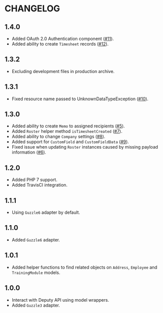 # CHANGELOG

## 1.4.0

* Added OAuth 2.0 Authentication component ([#11](https://github.com/communityds/deputy-api-wrapper/pull/11)).
* Added ability to create `Timesheet` records ([#12](https://github.com/communityds/deputy-api-wrapper/pull/12)).

## 1.3.2

* Excluding development files in production archive.

## 1.3.1

* Fixed resource name passed to UnknownDataTypeException ([#10](https://github.com/communityds/deputy-api-wrapper/pull/10)).

## 1.3.0

* Added ability to create `Memo` to assigned recipients ([#5](https://github.com/communityds/deputy-api-wrapper/pull/5)).
* Added `Roster` helper method `isTimesheetCreated` ([#7](https://github.com/communityds/deputy-api-wrapper/pull/7)).
* Added ability to change `Company` settings ([#8](https://github.com/communityds/deputy-api-wrapper/pull/8)).
* Added support for `CustomField` and `CustomFieldData` ([#9](https://github.com/communityds/deputy-api-wrapper/pull/9)).
* Fixed issue when updating `Roster` instances caused by missing payload information ([#6](https://github.com/communityds/deputy-api-wrapper/pull/6)).

## 1.2.0

* Added PHP 7 support.
* Added TravisCI integration.

## 1.1.1

* Using `Guzzle6` adapter by default.

## 1.1.0

* Added `Guzzle6` adapter.

## 1.0.1

* Added helper functions to find related objects on `Address`, `Employee` and `TrainingModule` models.

## 1.0.0

* Interact with Deputy API using model wrappers.
* Added `Guzzle3` adapter.
